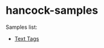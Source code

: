 # hancock-samples
Samples list:
- [Text Tags](https://github.com/PeculiarVentures/hancock-samples/tree/master/text_tags)
